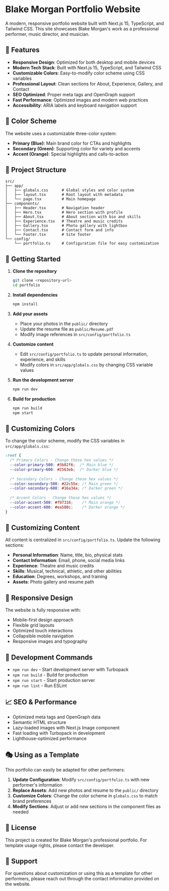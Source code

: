 # Blake Morgan Portfolio Website

A modern, responsive portfolio website built with Next.js 15, TypeScript, and Tailwind CSS. This site showcases Blake Morgan's work as a professional performer, music director, and musician.

## 🌟 Features

- **Responsive Design**: Optimized for both desktop and mobile devices
- **Modern Tech Stack**: Built with Next.js 15, TypeScript, and Tailwind CSS
- **Customizable Colors**: Easy-to-modify color scheme using CSS variables
- **Professional Layout**: Clean sections for About, Experience, Gallery, and Contact
- **SEO Optimized**: Proper meta tags and OpenGraph support
- **Fast Performance**: Optimized images and modern web practices
- **Accessibility**: ARIA labels and keyboard navigation support

## 🎨 Color Scheme

The website uses a customizable three-color system:
- **Primary (Blue)**: Main brand color for CTAs and highlights
- **Secondary (Green)**: Supporting color for variety and accents  
- **Accent (Orange)**: Special highlights and calls-to-action

## 📁 Project Structure

```
src/
├── app/
│   ├── globals.css      # Global styles and color system
│   ├── layout.tsx       # Root layout with metadata
│   └── page.tsx         # Main homepage
├── components/
│   ├── Header.tsx       # Navigation header
│   ├── Hero.tsx         # Hero section with profile
│   ├── About.tsx        # About section with bio and skills
│   ├── Experience.tsx   # Theatre and music credits
│   ├── Gallery.tsx      # Photo gallery with lightbox
│   ├── Contact.tsx      # Contact form and info
│   └── Footer.tsx       # Site footer
└── config/
    └── portfolio.ts     # Configuration file for easy customization
```

## 🚀 Getting Started

1. **Clone the repository**
   ```bash
   git clone <repository-url>
   cd portfolio
   ```

2. **Install dependencies**
   ```bash
   npm install
   ```

3. **Add your assets**
   - Place your photos in the `public/` directory
   - Update the resume file as `public/Resume.pdf`
   - Modify image references in `src/config/portfolio.ts`

4. **Customize content**
   - Edit `src/config/portfolio.ts` to update personal information, experience, and skills
   - Modify colors in `src/app/globals.css` by changing CSS variable values

5. **Run the development server**
   ```bash
   npm run dev
   ```

6. **Build for production**
   ```bash
   npm run build
   npm start
   ```

## 🎨 Customizing Colors

To change the color scheme, modify the CSS variables in `src/app/globals.css`:

```css
:root {
  /* Primary Colors - Change these hex values */
  --color-primary-500: #3b82f6;  /* Main blue */
  --color-primary-600: #2563eb;  /* Darker blue */
  
  /* Secondary Colors - Change these hex values */
  --color-secondary-500: #22c55e; /* Main green */
  --color-secondary-600: #16a34a; /* Darker green */
  
  /* Accent Colors - Change these hex values */
  --color-accent-500: #f97316;    /* Main orange */
  --color-accent-600: #ea580c;    /* Darker orange */
}
```

## 📝 Customizing Content

All content is centralized in `src/config/portfolio.ts`. Update the following sections:

- **Personal Information**: Name, title, bio, physical stats
- **Contact Information**: Email, phone, social media links
- **Experience**: Theatre and music credits
- **Skills**: Musical, technical, athletic, and other abilities
- **Education**: Degrees, workshops, and training
- **Assets**: Photo gallery and resume path

## 📱 Responsive Design

The website is fully responsive with:
- Mobile-first design approach
- Flexible grid layouts
- Optimized touch interactions
- Collapsible mobile navigation
- Responsive images and typography

## 🔧 Development Commands

- `npm run dev` - Start development server with Turbopack
- `npm run build` - Build for production
- `npm run start` - Start production server
- `npm run lint` - Run ESLint

## 📈 SEO & Performance

- Optimized meta tags and OpenGraph data
- Semantic HTML structure
- Lazy-loaded images with Next.js Image component
- Fast loading with Turbopack in development
- Lighthouse-optimized performance

## 🎭 Using as a Template

This portfolio can easily be adapted for other performers:

1. **Update Configuration**: Modify `src/config/portfolio.ts` with new performer's information
2. **Replace Assets**: Add new photos and resume to the `public/` directory
3. **Customize Colors**: Change the color scheme in `globals.css` to match brand preferences
4. **Modify Sections**: Adjust or add new sections in the component files as needed

## 📄 License

This project is created for Blake Morgan's professional portfolio. For template usage rights, please contact the developer.

## 🤝 Support

For questions about customization or using this as a template for other performers, please reach out through the contact information provided on the website.